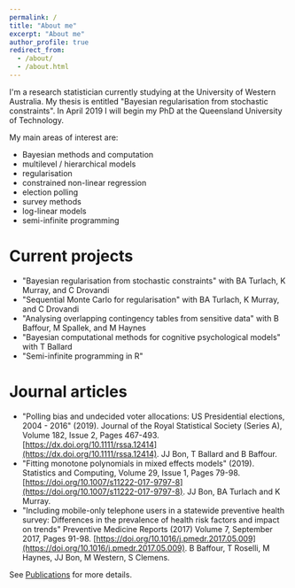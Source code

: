 ```yaml
---
permalink: /
title: "About me"
excerpt: "About me"
author_profile: true
redirect_from: 
  - /about/
  - /about.html
---
```


I'm a research statistician currently studying at the University of Western Australia. My thesis is entitled "Bayesian regularisation from stochastic constraints". In April 2019 I will begin my PhD at the Queensland University of Technology.

My main areas of interest are:
- Bayesian methods and computation
- multilevel / hierarchical models
- regularisation
- constrained non-linear regression
- election polling
- survey methods
- log-linear models
- semi-infinite programming

Current projects
=====
* "Bayesian regularisation from stochastic constraints" with BA Turlach, K Murray, and C Drovandi
* "Sequential Monte Carlo for regularisation" with BA Turlach, K Murray, and C Drovandi
* "Analysing overlapping contingency tables from sensitive data" with B Baffour, M Spallek, and M Haynes
* "Bayesian computational methods for cognitive psychological models" with T Ballard
* "Semi-infinite programming in R"

Journal articles
=====
* "Polling bias and undecided voter allocations: US Presidential elections, 2004 - 2016" (2019). Journal of the Royal Statistical Society (Series A), Volume 182, Issue 2, Pages 467-493. [https://dx.doi.org/10.1111/rssa.12414](https://dx.doi.org/10.1111/rssa.12414). JJ Bon, T Ballard and B Baffour.
* "Fitting monotone polynomials in mixed effects models" (2019). Statistics and Computing, Volume 29, Issue 1, Pages 79-98. [https://doi.org/10.1007/s11222-017-9797-8](https://doi.org/10.1007/s11222-017-9797-8). JJ Bon, BA Turlach and K Murray.
*  "Including mobile-only telephone users in a statewide preventive health survey: Differences in the prevalence of health risk factors and impact on trends" Preventive Medicine Reports (2017) Volume 7, September 2017, Pages 91-98. [https://doi.org/10.1016/j.pmedr.2017.05.009](https://doi.org/10.1016/j.pmedr.2017.05.009). B Baffour, T Roselli, M Haynes, JJ Bon, M Western, S Clemens.

See [Publications](https://bonstats.github.io/publications/) for more details.
